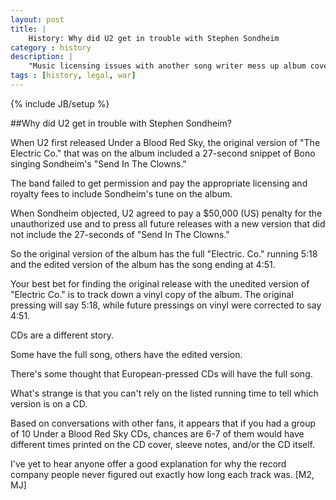 ```yaml
---
layout: post
title: |
    History: Why did U2 get in trouble with Stephen Sondheim
category : history
description: |
	"Music licensing issues with another song writer mess up album covers"
tags : [history, legal, war]
---
```

{% include JB/setup %}

##Why did U2 get in trouble with Stephen Sondheim?

When U2 first released Under a Blood Red Sky, the original version of "The Electric Co." that was on the album included a 27-second snippet of Bono singing Sondheim's "Send In The Clowns." 

The band failed to get permission and pay the appropriate licensing and royalty fees to include Sondheim's tune on the album. 

When Sondheim objected, U2 agreed to pay a $50,000 (US) penalty for the unauthorized use and to press all future releases with a new version that did not include the 27-seconds of "Send In The Clowns."

So the original version of the album has the full "Electric. Co." running 5:18 and the edited version of the album has the song ending at 4:51. 

Your best bet for finding the original release with the unedited version of "Electric Co." is to track down a vinyl copy of the album. The original pressing will say 5:18, while future pressings on vinyl were corrected to say 4:51.

CDs are a different story. 

Some have the full song, others have the edited version. 

There's some thought that European-pressed CDs will have the full song. 

What's strange is that you can't rely on the listed running time to tell which version is on a CD. 

Based on conversations with other fans, it appears that if you had a group of 10 Under a Blood Red Sky CDs, chances are 6-7 of them would have different times printed on the CD cover, sleeve notes, and/or the CD itself. 

I've yet to hear anyone offer a good explanation for why the record company people never figured out exactly how long each track was. [M2, MJ]